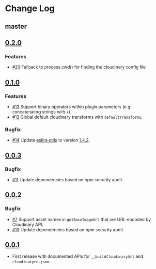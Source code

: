 # Change Log

## master

## [0.2.0](https://github.com/trivago/babel-plugin-cloudinary/tree/0.2.0)

### Features

- [#20](https://github.com/trivago/babel-plugin-cloudinary/pull/20) Fallback to process.cwd() for finding the cloudinary config file

## [0.1.0](https://github.com/trivago/babel-plugin-cloudinary/tree/0.1.0)

### Features

- [#13](https://github.com/trivago/babel-plugin-cloudinary/pull/13) Support binary operators within plugin parameters (e.g. concatenating strings with `+`).
- [#12](https://github.com/trivago/babel-plugin-cloudinary/pull/12) Global default cloudinary transforms with `defaultTransforms`.

### Bugfix

- [#14](https://github.com/trivago/babel-plugin-cloudinary/pull/14) Update [eslint-utils](https://github.com/mysticatea/eslint-utils) to version [1.4.2](https://github.com/mysticatea/eslint-utils/commit/4e1bc077c2a6bb00538d66b69a63c24de3463bed).

## [0.0.3](https://github.com/trivago/babel-plugin-cloudinary/tree/0.0.3)

### Bugfix

- [#11](https://github.com/trivago/babel-plugin-cloudinary/pull/11) Update dependencies based on npm security audit.

## [0.0.2](https://github.com/trivago/babel-plugin-cloudinary/tree/0.0.2)

### Bugfix

- [#7](https://github.com/trivago/babel-plugin-cloudinary/issues/7) Support asset names in `getBaseImageUrl` that are URL-encoded by Cloudinary API.
- [#10](https://github.com/trivago/babel-plugin-cloudinary/pull/10) Update dependencies based on npm security audit

## [0.0.1](https://github.com/trivago/babel-plugin-cloudinary/tree/0.0.1)

- First release with documented APIs for `__buildCloudinaryUrl` and `cloudinaryrc.json`.

